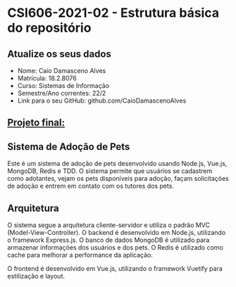 # **CSI606-2021-02 - Estrutura básica do repositório**

## Atualize os seus dados

- Nome: Caio Damasceno Alves
- Matrícula: 18.2.8076
- Curso: Sistemas de Informação
- Semestre/Ano correntes: 22/2
- Link para o seu GitHub: github.com/CaioDamascenoAlves

## [Projeto final:](./Projeto/README.md)

## Sistema de Adoção de Pets
Este é um sistema de adoção de pets desenvolvido usando Node.js, Vue.js, MongoDB, Redis e TDD. O sistema permite que usuários se cadastrem como adotantes, vejam os pets disponíveis para adoção, façam solicitações de adoção e entrem em contato com os tutores dos pets.

## Arquitetura
O sistema segue a arquitetura cliente-servidor e utiliza o padrão MVC (Model-View-Controller). O backend é desenvolvido em Node.js, utilizando o framework Express.js. O banco de dados MongoDB é utilizado para armazenar informações dos usuários e dos pets. O Redis é utilizado como cache para melhorar a performance da aplicação.

O frontend é desenvolvido em Vue.js, utilizando o framework Vuetify para estilização e layout.
